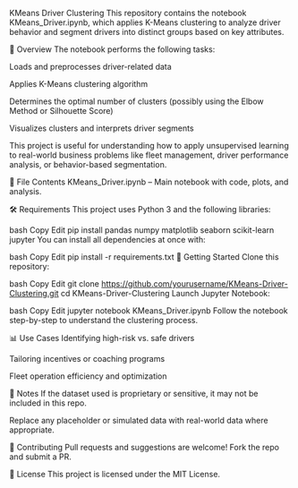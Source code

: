 KMeans Driver Clustering
This repository contains the notebook KMeans_Driver.ipynb, which applies K-Means clustering to analyze driver behavior and segment drivers into distinct groups based on key attributes.

📘 Overview
The notebook performs the following tasks:

Loads and preprocesses driver-related data

Applies K-Means clustering algorithm

Determines the optimal number of clusters (possibly using the Elbow Method or Silhouette Score)

Visualizes clusters and interprets driver segments

This project is useful for understanding how to apply unsupervised learning to real-world business problems like fleet management, driver performance analysis, or behavior-based segmentation.

📁 File Contents
KMeans_Driver.ipynb – Main notebook with code, plots, and analysis.

🛠 Requirements
This project uses Python 3 and the following libraries:

bash
Copy
Edit
pip install pandas numpy matplotlib seaborn scikit-learn jupyter
You can install all dependencies at once with:

bash
Copy
Edit
pip install -r requirements.txt
🚀 Getting Started
Clone this repository:

bash
Copy
Edit
git clone https://github.com/yourusername/KMeans-Driver-Clustering.git
cd KMeans-Driver-Clustering
Launch Jupyter Notebook:

bash
Copy
Edit
jupyter notebook KMeans_Driver.ipynb
Follow the notebook step-by-step to understand the clustering process.

📊 Use Cases
Identifying high-risk vs. safe drivers

Tailoring incentives or coaching programs

Fleet operation efficiency and optimization

📌 Notes
If the dataset used is proprietary or sensitive, it may not be included in this repo.

Replace any placeholder or simulated data with real-world data where appropriate.

🤝 Contributing
Pull requests and suggestions are welcome! Fork the repo and submit a PR.

📄 License
This project is licensed under the MIT License.
